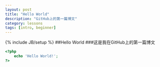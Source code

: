 ```yaml
---
layout: post
title: "Hello World"
description: "GitHub上的第一篇博文"
category: lessons
tags: [intro, beginner]
---
```

{% include JB/setup %}
##Hello World
###这是我在GitHub上的第一篇博文
```php
<?php
    echo 'Hello World!';
?>
```